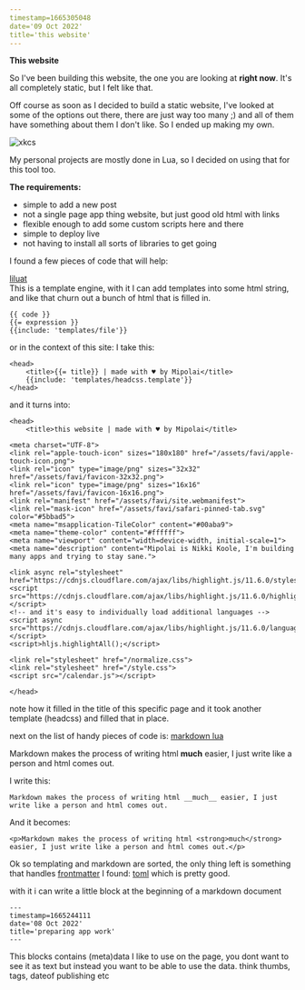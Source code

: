 ```yaml
---
timestamp=1665305048
date='09 Oct 2022'
title='this website'
---
```


**This website**

So I've been building this website, the one you are looking at **right now**.
It's all completely static, but I felt like that.

Off course as soon as I decided to build a static website, I've looked at some of the options out there, there are just way too many ;) and all of them have something about them I don't like. So I ended up making my own.

![xkcs](https://imgs.xkcd.com/comics/standards_2x.png)

My personal projects are mostly done in Lua, so I decided on using that for this tool too.

**The requirements:**
  
* simple to add a new post
* not a single page app thing website, but just good old html with links
* flexible enough to add some custom scripts here and there
* simple to deploy live
* not having to install all sorts of libraries to get going

I found a few pieces of code that will help:

[liluat](https://github.com/FSMaxB/liluat)  
This is a template engine,
with it I can add templates into some html string, and like that churn out a bunch of html that is filled in.


    {{ code }}
    {{= expression }}
    {{include: 'templates/file'}}

or in the context of this site:
I take this: 
    
    <head>
	    <title>{{= title}} | made with ♥ by Mipolai</title>
        {{include: 'templates/headcss.template'}}
	</head>

and it turns into:
 
    <head>
		<title>this website | made with ♥ by Mipolai</title>
                
    <meta charset="UTF-8">
    <link rel="apple-touch-icon" sizes="180x180" href="/assets/favi/apple-touch-icon.png">
    <link rel="icon" type="image/png" sizes="32x32" href="/assets/favi/favicon-32x32.png">
    <link rel="icon" type="image/png" sizes="16x16" href="/assets/favi/favicon-16x16.png">
    <link rel="manifest" href="/assets/favi/site.webmanifest">
    <link rel="mask-icon" href="/assets/favi/safari-pinned-tab.svg" color="#5bbad5">
    <meta name="msapplication-TileColor" content="#00aba9">
    <meta name="theme-color" content="#ffffff">
    <meta name="viewport" content="width=device-width, initial-scale=1">
    <meta name="description" content="Mipolai is Nikki Koole, I'm building many apps and trying to stay sane.">

    <link async rel="stylesheet" href="https://cdnjs.cloudflare.com/ajax/libs/highlight.js/11.6.0/styles/agate.min.css">
    <script src="https://cdnjs.cloudflare.com/ajax/libs/highlight.js/11.6.0/highlight.min.js"></script>
    <!-- and it's easy to individually load additional languages -->
    <script async src="https://cdnjs.cloudflare.com/ajax/libs/highlight.js/11.6.0/languages/lua.min.js"></script>
    <script>hljs.highlightAll();</script>

    <link rel="stylesheet" href="/normalize.css">
    <link rel="stylesheet" href="/style.css">
    <script src="/calendar.js"></script>

	</head>

note how it filled in the title of this specific page and it took another template (headcss) and filled that in place. 

next on the list of handy pieces of code is:
[markdown lua](https://github.com/mpeterv/markdown)

Markdown makes the process of writing html __much__ easier, I just write like a person and html comes out.

I write this: 

    Markdown makes the process of writing html __much__ easier, I just write like a person and html comes out.

And it becomes:   

    <p>Markdown makes the process of writing html <strong>much</strong> easier, I just write like a person and html comes out.</p>

Ok so templating and markdown are sorted, the only thing left is something that handles [frontmatter](https://jekyllrb.com/docs/front-matter/) I found:
[toml](https://github.com/jonstoler/lua-toml)
which is pretty good.

with it i can write a little block at the beginning of a markdown document
    
    ---
    timestamp=1665244111
    date='08 Oct 2022'
    title='preparing app work'
    ---

This blocks contains (meta)data I like to use on the page, you dont want to see it as text but instead you want to be able to use the data. think thumbs, tags, dateof publishing etc
